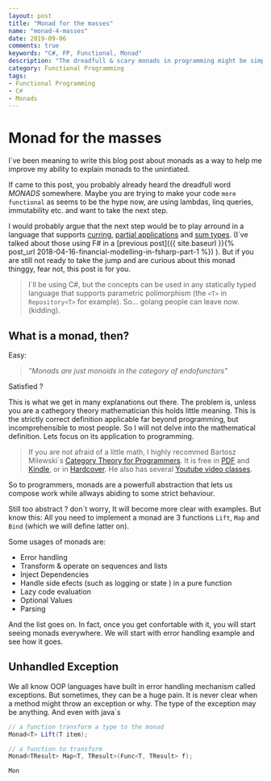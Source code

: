 ```yaml
---
layout: post
title: "Monad for the masses"
name: "monad-4-masses"
date: 2019-09-06
comments: true
keywords: "C#, FP, Functional, Monad"
description: "The dreadfull & scary monads in programming might be simpler then you think."
category: Functional Programming
tags:
- Functional Programming
- C#
- Monads
---
```


# Monad for the masses

I´ve been meaning to write this blog post about monads as a way to help me improve my ability to explain monads to the unintiated.

If came to this post, you probably already heard the dreadfull word _MONADS_ somewhere. Maybe you are trying to make your code `more functional` as seems to be the hype now, are using lambdas, linq queries, immutability etc. and want to take the next step. 

I would probably argue that the next step would be to play arround in a language that supports [curring](https://fsharpforfunandprofit.com/posts/currying/), [partial applications](https://fsharpforfunandprofit.com/posts/partial-application/) and [sum types](https://fsharpforfunandprofit.com/posts/discriminated-unions/). (I´ve talked about those using F# in a [previous post]({{ site.baseurl }}{% post_url 2018-04-16-financial-modelling-in-fsharp-part-1 %}) ). But if you are still not ready to take the jump and are curious about this monad thinggy, fear not, this post is for you. 

>I´ll be using C#, but the concepts can be used in any statically typed language that supports parametric polimorphism (the `<T>` in `Repository<T>` for example). So... golang people can leave now. (kidding).

## What is a monad, then?

Easy:
> _"Monads are just monoids in the category of endofunctors"_

Satisfied ?

This is what we get in many explanations out there. The problem is, unless you are a cathegory theory mathematician this holds little meaning. This is the strictly correct definition applicable far beyond programming, but incomprehensible to most people. So I will not delve into the mathematical definition. Lets focus on its application to programming.

> If you are not afraid of a little math, I highly recommed Bartosz Milewski´s [Category Theory for Programmers](https://bartoszmilewski.com/2014/10/28/category-theory-for-programmers-the-preface/). It is free in [PDF](https://github.com/hmemcpy/milewski-ctfp-pdf) and [Kindle](https://github.com/onlurking/category-theory-for-programmers), or in [Hardcover](https://www.blurb.com/b/9621951-category-theory-for-programmers-new-edition-hardco). He also has several [Youtube video classes](https://www.youtube.com/playlist?list=PLqjxJs3NyH72EvfeePfMfUJgBJcspSNYX).

So to programmers, monads are a powerfull abstraction that lets us compose work while allways abiding to some strict behaviour.

Still too abstract ? don´t worry, It will become more clear with examples. But know this: All you need to implement a monad are 3 functions `Lift`, `Map` and `Bind` (which we will define latter on). 

Some usages of monads are:

- Error handling
- Transform & operate on sequences and lists
- Inject Dependencies
- Handle side efects (such as logging or state ) in a pure function
- Lazy code evaluation
- Optional Values
- Parsing

And the list goes on. In fact, once you get confortable with it, you will start seeing monads everywhere. We will start with error handling example and see how it goes.

## Unhandled Exception 

We all know OOP languages have built in error handling mechanism called exceptions. But sometimes, they can be a huge pain. It is never clear when a method might throw an exception or why. The type of the exception may be anything. And even with java´s 


```csharp
// a function transform a type to the monad
Monad<T> Lift(T item); 

// a function to transform
Monad<TResult> Map<T, TResult>(Func<T, TResult> f); 

Mon
```